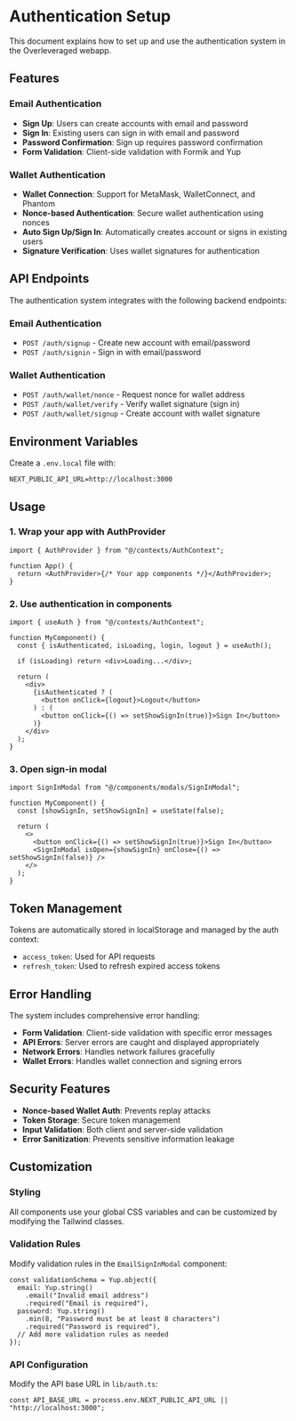 # Authentication Setup

This document explains how to set up and use the authentication system in the Overleveraged webapp.

## Features

### Email Authentication

- **Sign Up**: Users can create accounts with email and password
- **Sign In**: Existing users can sign in with email and password
- **Password Confirmation**: Sign up requires password confirmation
- **Form Validation**: Client-side validation with Formik and Yup

### Wallet Authentication

- **Wallet Connection**: Support for MetaMask, WalletConnect, and Phantom
- **Nonce-based Authentication**: Secure wallet authentication using nonces
- **Auto Sign Up/Sign In**: Automatically creates account or signs in existing users
- **Signature Verification**: Uses wallet signatures for authentication

## API Endpoints

The authentication system integrates with the following backend endpoints:

### Email Authentication

- `POST /auth/signup` - Create new account with email/password
- `POST /auth/signin` - Sign in with email/password

### Wallet Authentication

- `POST /auth/wallet/nonce` - Request nonce for wallet address
- `POST /auth/wallet/verify` - Verify wallet signature (sign in)
- `POST /auth/wallet/signup` - Create account with wallet signature

## Environment Variables

Create a `.env.local` file with:

```env
NEXT_PUBLIC_API_URL=http://localhost:3000
```

## Usage

### 1. Wrap your app with AuthProvider

```tsx
import { AuthProvider } from "@/contexts/AuthContext";

function App() {
  return <AuthProvider>{/* Your app components */}</AuthProvider>;
}
```

### 2. Use authentication in components

```tsx
import { useAuth } from "@/contexts/AuthContext";

function MyComponent() {
  const { isAuthenticated, isLoading, login, logout } = useAuth();

  if (isLoading) return <div>Loading...</div>;

  return (
    <div>
      {isAuthenticated ? (
        <button onClick={logout}>Logout</button>
      ) : (
        <button onClick={() => setShowSignIn(true)}>Sign In</button>
      )}
    </div>
  );
}
```

### 3. Open sign-in modal

```tsx
import SignInModal from "@/components/modals/SignInModal";

function MyComponent() {
  const [showSignIn, setShowSignIn] = useState(false);

  return (
    <>
      <button onClick={() => setShowSignIn(true)}>Sign In</button>
      <SignInModal isOpen={showSignIn} onClose={() => setShowSignIn(false)} />
    </>
  );
}
```

## Token Management

Tokens are automatically stored in localStorage and managed by the auth context:

- `access_token`: Used for API requests
- `refresh_token`: Used to refresh expired access tokens

## Error Handling

The system includes comprehensive error handling:

- **Form Validation**: Client-side validation with specific error messages
- **API Errors**: Server errors are caught and displayed appropriately
- **Network Errors**: Handles network failures gracefully
- **Wallet Errors**: Handles wallet connection and signing errors

## Security Features

- **Nonce-based Wallet Auth**: Prevents replay attacks
- **Token Storage**: Secure token management
- **Input Validation**: Both client and server-side validation
- **Error Sanitization**: Prevents sensitive information leakage

## Customization

### Styling

All components use your global CSS variables and can be customized by modifying the Tailwind classes.

### Validation Rules

Modify validation rules in the `EmailSignInModal` component:

```tsx
const validationSchema = Yup.object({
  email: Yup.string()
    .email("Invalid email address")
    .required("Email is required"),
  password: Yup.string()
    .min(8, "Password must be at least 8 characters")
    .required("Password is required"),
  // Add more validation rules as needed
});
```

### API Configuration

Modify the API base URL in `lib/auth.ts`:

```tsx
const API_BASE_URL = process.env.NEXT_PUBLIC_API_URL || "http://localhost:3000";
```
